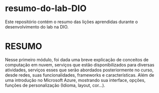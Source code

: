 # resumo-do-lab-DIO
Este repositório contém o resumo das lições aprendidas durante o desenvolvimento do lab na DIO.


# RESUMO 
Nesse primeiro módulo, foi dada uma breve explicação de conceitos de computação em nuvem, serviços que estão disponibilizados para diversas atividades, serviços esses que serão abordados posteriormente no curso, desde redes, suas funcionalidades, frameworks e características. Além de uma introdução no Microsoft Azure, mostrando sua interface, opções, funções de personalização (Idioma, layout, cor...).
